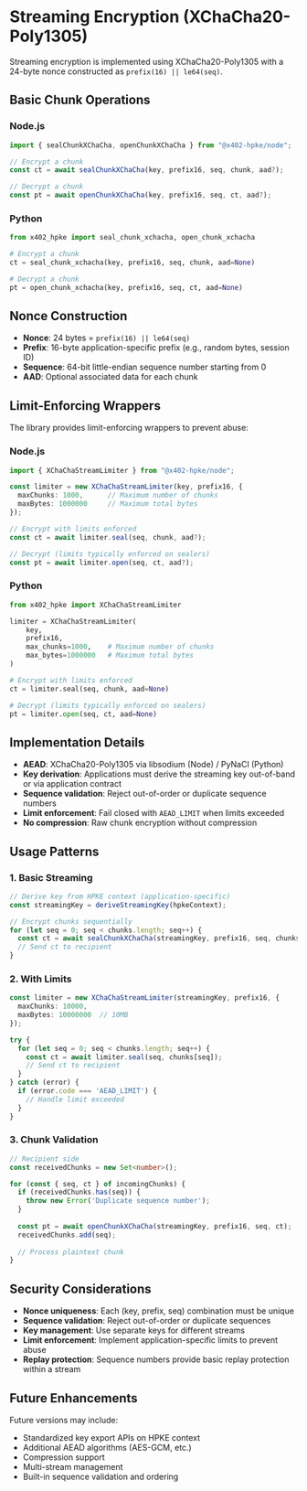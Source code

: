 # Streaming Encryption (XChaCha20-Poly1305)

Streaming encryption is implemented using XChaCha20-Poly1305 with a 24-byte nonce constructed as `prefix(16) || le64(seq)`.

## Basic Chunk Operations

### Node.js

```typescript
import { sealChunkXChaCha, openChunkXChaCha } from "@x402-hpke/node";

// Encrypt a chunk
const ct = await sealChunkXChaCha(key, prefix16, seq, chunk, aad?);

// Decrypt a chunk  
const pt = await openChunkXChaCha(key, prefix16, seq, ct, aad?);
```

### Python

```python
from x402_hpke import seal_chunk_xchacha, open_chunk_xchacha

# Encrypt a chunk
ct = seal_chunk_xchacha(key, prefix16, seq, chunk, aad=None)

# Decrypt a chunk
pt = open_chunk_xchacha(key, prefix16, seq, ct, aad=None)
```

## Nonce Construction

- **Nonce**: 24 bytes = `prefix(16) || le64(seq)`
- **Prefix**: 16-byte application-specific prefix (e.g., random bytes, session ID)
- **Sequence**: 64-bit little-endian sequence number starting from 0
- **AAD**: Optional associated data for each chunk

## Limit-Enforcing Wrappers

The library provides limit-enforcing wrappers to prevent abuse:

### Node.js

```typescript
import { XChaChaStreamLimiter } from "@x402-hpke/node";

const limiter = new XChaChaStreamLimiter(key, prefix16, { 
  maxChunks: 1000,      // Maximum number of chunks
  maxBytes: 1000000     // Maximum total bytes
});

// Encrypt with limits enforced
const ct = await limiter.seal(seq, chunk, aad?);

// Decrypt (limits typically enforced on sealers)
const pt = await limiter.open(seq, ct, aad?);
```

### Python

```python
from x402_hpke import XChaChaStreamLimiter

limiter = XChaChaStreamLimiter(
    key, 
    prefix16, 
    max_chunks=1000,    # Maximum number of chunks
    max_bytes=1000000   # Maximum total bytes
)

# Encrypt with limits enforced
ct = limiter.seal(seq, chunk, aad=None)

# Decrypt (limits typically enforced on sealers)
pt = limiter.open(seq, ct, aad=None)
```

## Implementation Details

- **AEAD**: XChaCha20-Poly1305 via libsodium (Node) / PyNaCl (Python)
- **Key derivation**: Applications must derive the streaming key out-of-band or via application contract
- **Sequence validation**: Reject out-of-order or duplicate sequence numbers
- **Limit enforcement**: Fail closed with `AEAD_LIMIT` when limits exceeded
- **No compression**: Raw chunk encryption without compression

## Usage Patterns

### 1. Basic Streaming

```typescript
// Derive key from HPKE context (application-specific)
const streamingKey = deriveStreamingKey(hpkeContext);

// Encrypt chunks sequentially
for (let seq = 0; seq < chunks.length; seq++) {
  const ct = await sealChunkXChaCha(streamingKey, prefix16, seq, chunks[seq]);
  // Send ct to recipient
}
```

### 2. With Limits

```typescript
const limiter = new XChaChaStreamLimiter(streamingKey, prefix16, {
  maxChunks: 10000,
  maxBytes: 10000000  // 10MB
});

try {
  for (let seq = 0; seq < chunks.length; seq++) {
    const ct = await limiter.seal(seq, chunks[seq]);
    // Send ct to recipient
  }
} catch (error) {
  if (error.code === 'AEAD_LIMIT') {
    // Handle limit exceeded
  }
}
```

### 3. Chunk Validation

```typescript
// Recipient side
const receivedChunks = new Set<number>();

for (const { seq, ct } of incomingChunks) {
  if (receivedChunks.has(seq)) {
    throw new Error('Duplicate sequence number');
  }
  
  const pt = await openChunkXChaCha(streamingKey, prefix16, seq, ct);
  receivedChunks.add(seq);
  
  // Process plaintext chunk
}
```

## Security Considerations

- **Nonce uniqueness**: Each (key, prefix, seq) combination must be unique
- **Sequence validation**: Reject out-of-order or duplicate sequences
- **Key management**: Use separate keys for different streams
- **Limit enforcement**: Implement application-specific limits to prevent abuse
- **Replay protection**: Sequence numbers provide basic replay protection within a stream

## Future Enhancements

Future versions may include:
- Standardized key export APIs on HPKE context
- Additional AEAD algorithms (AES-GCM, etc.)
- Compression support
- Multi-stream management
- Built-in sequence validation and ordering